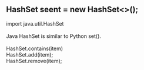 ## HashSet<Integer> seent = new HashSet<>();

import java.util.HashSet\
\
Java HashSet is similar to Python set().\
\
HashSet.contains(item)\
HashSet.add(item);\
HashSet.remove(item);